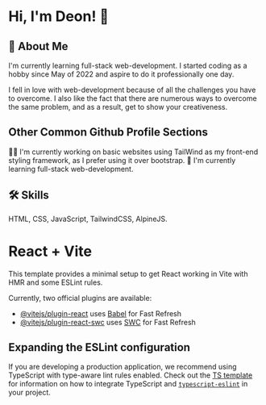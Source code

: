 # Hi, I'm Deon! 👋
## 🚀 About Me
I'm currently learning full-stack web-development. I started coding as a hobby since May of 2022 and aspire to do it professionally one day.

I fell in love with web-development because of all the challenges you have to overcome.
I also like the fact that there are numerous ways to overcome the same problem, and as a result, get to show your creativeness.

## Other Common Github Profile Sections
👩‍💻 I'm currently working on basic websites using TailWind as my front-end styling framework, as I prefer using it over bootstrap.
🧠 I'm currently learning full-stack web-development.

## 🛠 Skills
HTML, CSS, JavaScript, TailwindCSS, AlpineJS.



# React + Vite

This template provides a minimal setup to get React working in Vite with HMR and some ESLint rules.

Currently, two official plugins are available:

- [@vitejs/plugin-react](https://github.com/vitejs/vite-plugin-react/blob/main/packages/plugin-react) uses [Babel](https://babeljs.io/) for Fast Refresh
- [@vitejs/plugin-react-swc](https://github.com/vitejs/vite-plugin-react/blob/main/packages/plugin-react-swc) uses [SWC](https://swc.rs/) for Fast Refresh

## Expanding the ESLint configuration

If you are developing a production application, we recommend using TypeScript with type-aware lint rules enabled. Check out the [TS template](https://github.com/vitejs/vite/tree/main/packages/create-vite/template-react-ts) for information on how to integrate TypeScript and [`typescript-eslint`](https://typescript-eslint.io) in your project.
